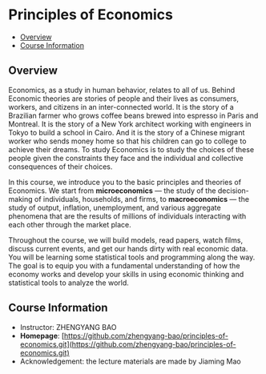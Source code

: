 # Principles of Economics

<!-- TOC depthFrom:2 depthTo:6 withLinks:1 updateOnSave:1 orderedList:0 -->

- [Overview](#overview)
- [Course Information](#course-information)

<!-- /TOC -->

## Overview

Economics, as a study in human behavior, relates to all of us. Behind Economic theories are stories of people and their lives as consumers, workers, and citizens in an inter-connected world. It is the story of a Brazilian farmer who grows coffee beans brewed into espresso in Paris and Montreal. It is the story of a New York architect working with engineers in Tokyo to build a school in Cairo. And it is the story of a Chinese migrant worker who sends money home so that his children can go to college to achieve their dreams. To study Economics is to study the choices of these people given the constraints they face and the individual and collective consequences of their choices.

In this course, we introduce you to the basic principles and theories of Economics. We start from **microeconomics** &mdash; the study of the decision-making of individuals, households, and firms, to **macroeconomics** &mdash; the study of output, inflation, unemployment, and various aggregate phenomena that are the results of millions of individuals interacting with each other through the market place.

Throughout the course, we will build models, read papers, watch films, discuss current events, and get our hands dirty with real economic data. You will be learning some statistical tools and programming along the way. The goal is to equip you with a fundamental understanding of how the economy works and develop your skills in using economic thinking and statistical tools to analyze the world.

## Course Information

- Instructor: ZHENGYANG BAO
- **Homepage**: [https://github.com/zhengyang-bao/principles-of-economics.git](https://github.com/zhengyang-bao/principles-of-economics.git)
- Acknowledgement: the lecture materials are made by Jiaming Mao
